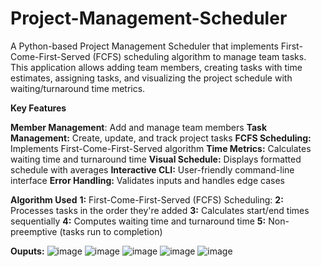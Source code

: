 # Project-Management-Scheduler
A Python-based Project Management Scheduler that implements First-Come-First-Served (FCFS) scheduling algorithm to manage team tasks. This application allows adding team members, creating tasks with time estimates, assigning tasks, and visualizing the project schedule with waiting/turnaround time metrics.

**Key Features**

**Member Management**: Add and manage team members
**Task Management:** Create, update, and track project tasks
**FCFS Scheduling:** Implements First-Come-First-Served algorithm
**Time Metrics:** Calculates waiting time and turnaround time
**Visual Schedule:** Displays formatted schedule with averages
**Interactive CLI:** User-friendly command-line interface
**Error Handling:** Validates inputs and handles edge cases

**Algorithm Used**
**1:** First-Come-First-Served (FCFS) Scheduling:
**2:** Processes tasks in the order they're added
**3:** Calculates start/end times sequentially
**4:** Computes waiting time and turnaround time
**5:** Non-preemptive (tasks run to completion)

**Ouputs:**
![image](https://github.com/user-attachments/assets/3c9bc519-dfac-4fb5-a45a-7a90c018318f)
![image](https://github.com/user-attachments/assets/196cb464-79d9-402b-a15e-8ad7c7c297e1)
![image](https://github.com/user-attachments/assets/34d3029c-1fcd-4616-a1a0-554c6578c914)
![image](https://github.com/user-attachments/assets/8a5fbcdf-28e1-4742-b633-ac1610faa785)
![image](https://github.com/user-attachments/assets/e3bf0d79-2eef-4fd6-b7c8-5d55590b046c)
